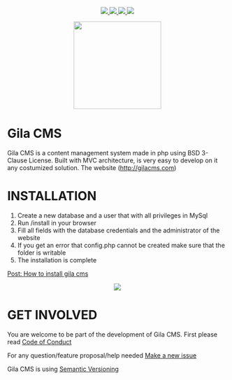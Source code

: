 
<p align="center">
  <a href="https://github.com/GilaCMS/gila/releases">
    <img src="https://img.shields.io/github/release/gilacms/gila/all.svg">
  </a>
  <a href="https://github.com/GilaCMS/gila/commits/">
    <img src="https://img.shields.io/github/last-commit/gilacms/gila.svg">
  </a>
  <a href="https://gila-cms.readthedocs.io">
    <img src="https://readthedocs.org/projects/gila-cms/badge/?version=latest">
  </a>
  <a href="https://gitter.im/GilaCMS/Lobby">
    <img src="https://img.shields.io/gitter/room/nwjs/nw.js.svg">
  </a>
</p>

<p align="center">
  <img src="http://gilacms.com/assets/gila-logo.png" width="200px" />
</p>

Gila CMS
=
Gila CMS is a content management system made in php using BSD 3-Clause License.
Built with MVC architecture, is very easy to develop on it any costumized solution.
The website (http://gilacms.com)


INSTALLATION
=
1. Create a new database and a user that with all privileges in MySql
2. Run /install in your browser
3. Fill all fields with the database credentials and the administrator of the website
4. If you get an error that config.php cannot be created make sure that the folder is writable
5. The installation is complete

[Post: How to install gila cms](http://gilacms.com/blog/4/how-to-install-gila-cms)

<p align="center">
  <img src="http://gilacms.com/themes/gila-cms/assets/Screenshot-iMac.png"  />
</p>


GET INVOLVED
=
You are welcome to be part of the development of Gila CMS.
First please read
[Code of Conduct](https://github.com/GilaCMS/gila/blob/master/CODE_OF_CONDUCT.md)

For any question/feature proposal/help needed
[Make a new issue](https://github.com/GilaCMS/gila/issues/new)



Gila CMS is using [Semantic Versioning](http://semver.org/)
